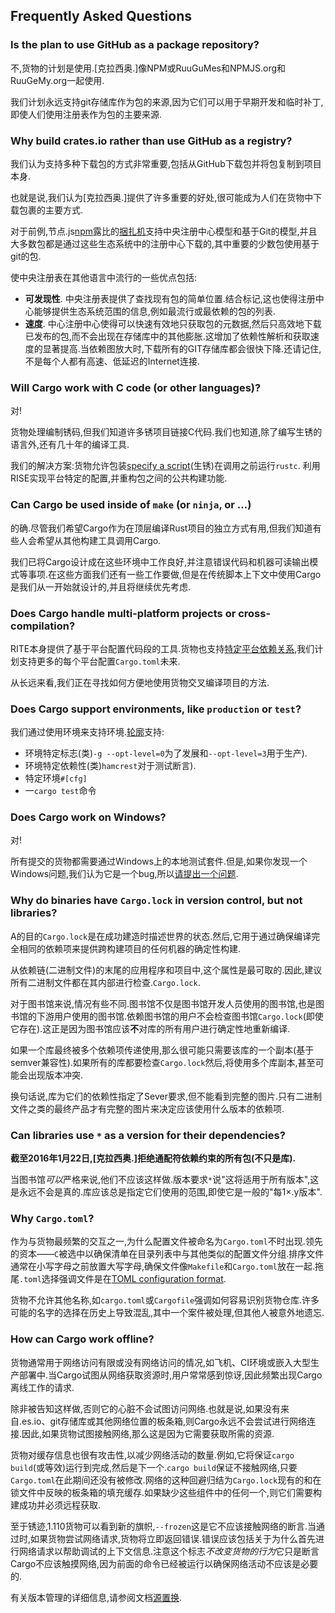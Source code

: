 ## Frequently Asked Questions

### Is the plan to use GitHub as a package repository?

不,货物的计划是使用.[克拉西奥.]像NPM或RuuGuMes和NPMJS.org和RuuGeMy.org一起使用.

我们计划永远支持git存储库作为包的来源,因为它们可以用于早期开发和临时补丁,即使人们使用注册表作为包的主要来源.

### Why build crates.io rather than use GitHub as a registry?

我们认为支持多种下载包的方式非常重要,包括从GitHub下载包并将包复制到项目本身.

也就是说,我们认为[克拉西奥.]提供了许多重要的好处,很可能成为人们在货物中下载包裹的主要方式.

对于前例,节点.js[npm][1]露比的[捆扎机][2]支持中央注册中心模型和基于Git的模型,并且大多数包都是通过这些生态系统中的注册中心下载的,其中重要的少数包使用基于git的包.

[1]: https://www.npmjs.org

[2]: https://bundler.io

使中央注册表在其他语言中流行的一些优点包括:

-   **可发现性**. 中央注册表提供了查找现有包的简单位置.结合标记,这也使得注册中心能够提供生态系统范围的信息,例如最流行或最依赖的包的列表.
-   **速度**. 中心注册中心使得可以快速有效地只获取包的元数据,然后只高效地下载已发布的包,而不会出现在存储库中的其他膨胀.这增加了依赖性解析和获取速度的显著提高.当依赖图放大时,下载所有的GIT存储库都会很快下降.还请记住,不是每个人都有高速、低延迟的Internet连接.

### Will Cargo work with C code (or other languages)?

对!

货物处理编制锈码,但我们知道许多锈项目链接C代码.我们也知道,除了编写生锈的语言外,还有几十年的编译工具.

我们的解决方案:货物允许包装[specify a script](03-05-build-scripts.html)(生锈)在调用之前运行`rustc`. 利用RISE实现平台特定的配置,并重构包之间的公共构建功能.

### Can Cargo be used inside of `make` (or `ninja`, or ...)

的确.尽管我们希望Cargo作为在顶层编译Rust项目的独立方式有用,但我们知道有些人会希望从其他构建工具调用Cargo.

我们已将Cargo设计成在这些环境中工作良好,并注意错误代码和机器可读输出模式等事项.在这些方面我们还有一些工作要做,但是在传统脚本上下文中使用Cargo是我们从一开始就设计的,并且将继续优先考虑.

### Does Cargo handle multi-platform projects or cross-compilation?

RITE本身提供了基于平台配置代码段的工具.货物也支持[特定平台依赖关系][target-deps],我们计划支持更多的每个平台配置`Cargo.toml`未来.

[target-deps]: 03-02-manifest.html#the-dependencies-section

从长远来看,我们正在寻找如何方便地使用货物交叉编译项目的方法.

### Does Cargo support environments, like `production` or `test`?

我们通过使用环境来支持环境.[轮廓][profile]支持:

[profile]: 03-02-manifest.html#the-profile-sections

-   环境特定标志(类)`-g --opt-level=0`为了发展和`--opt-level=3`用于生产).
-   环境特定依赖性(类)`hamcrest`对于测试断言).
-   特定环境`#[cfg]`
-   一`cargo test`命令

### Does Cargo work on Windows?

对!

所有提交的货物都需要通过Windows上的本地测试套件.但是,如果你发现一个Windows问题,我们认为它是一个bug,所以[请提出一个问题][3].

[3]: https://github.com/rust-lang/cargo/issues

### Why do binaries have `Cargo.lock` in version control, but not libraries?

A的目的`Cargo.lock`是在成功建造时描述世界的状态.然后,它用于通过确保编译完全相同的依赖项来提供跨构建项目的任何机器的确定性构建.

从依赖链(二进制文件)的末尾的应用程序和项目中,这个属性是最可取的.因此,建议所有二进制文件都在其内部进行检查.`Cargo.lock`.

对于图书馆来说,情况有些不同.图书馆不仅是图书馆开发人员使用的图书馆,也是图书馆的下游用户使用的图书馆.依赖图书馆的用户不会检查图书馆`Cargo.lock`(即使它存在).这正是因为图书馆应该**不**对库的所有用户进行确定性地重新编译.

如果一个库最终被多个依赖项传递使用,那么很可能只需要该库的一个副本(基于semver兼容性).如果所有的库都要检查`Cargo.lock`然后,将使用多个库副本,甚至可能会出现版本冲突.

换句话说,库为它们的依赖性指定了Sever要求,但不能看到完整的图片.只有二进制文件之类的最终产品才有完整的图片来决定应该使用什么版本的依赖项.

### Can libraries use `*` as a version for their dependencies?

**截至2016年1月22日,[克拉西奥.]拒绝通配符依赖约束的所有包(不只是库).**

当图书馆*可以*严格来说,他们不应该这样做.版本要求`*`说"这将适用于所有版本",这是永远不会是真的.库应该总是指定它们使用的范围,即使它是一般的"每1×.y版本".

### Why `Cargo.toml`?

作为与货物最频繁的交互之一,为什么配置文件被命名为`Cargo.toml`不时出现.领先的资本——`C`被选中以确保清单在目录列表中与其他类似的配置文件分组.排序文件通常在小写字母之前放置大写字母,确保文件像`Makefile`和`Cargo.toml`放在一起.拖尾`.toml`选择强调文件是在[TOML configuration
format](https://github.com/toml-lang/toml).

货物不允许其他名称,如`cargo.toml`或`Cargofile`强调如何容易识别货物仓库.许多可能的名字的选择在历史上导致混乱,其中一个案件被处理,但其他人被意外地遗忘.

[crates.io]: https://crates.io/

### How can Cargo work offline?

货物通常用于网络访问有限或没有网络访问的情况,如飞机、CI环境或嵌入大型生产部署中.当Cargo试图从网络获取资源时,用户常常感到惊讶,因此频繁出现Cargo离线工作的请求.

除非被告知这样做,否则它的心脏不会试图访问网络.也就是说,如果没有来自.es.io、git存储库或其他网络位置的板条箱,则Cargo永远不会尝试进行网络连接.因此,如果货物试图接触网络,那么这是因为它需要获取所需的资源.

货物对缓存信息也很有攻击性,以减少网络活动的数量.例如,它将保证`cargo build`(或等效)运行到完成,然后是下一个.`cargo build`保证不接触网络,只要`Cargo.toml`在此期间还没有被修改.网络的这种回避归结为`Cargo.lock`现有的和在锁文件中反映的板条箱的填充缓存.如果缺少这些组件中的任何一个,则它们需要构建成功并必须远程获取.

至于锈迹,1.110货物可以看到新的旗帜,`--frozen`这是它不应该接触网络的断言.当通过时,如果货物尝试网络请求,货物将立即返回错误.错误应该包括关于为什么首先进行网络请求以帮助调试的上下文信息.注意这个标志*不改变货物的行为*它只是断言Cargo不应该触摸网络,因为前面的命令已经被运行以确保网络活动不应该是必要的.

有关版本管理的详细信息,请参阅文档[源置换][replace].

[replace]: 03-08-source-replacement.html
